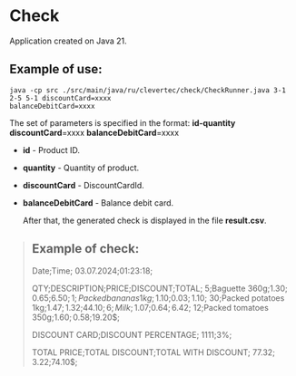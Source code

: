 # Check  
Application created on Java 21.  


## Example of use:  
```
java -cp src ./src/main/java/ru/clevertec/check/CheckRunner.java 3-1 2-5 5-1 discountCard=xxxx
balanceDebitCard=xxxx  
```
The set of parameters is specified in the format: __id-quantity__   __discountCard__=xxxx
__balanceDebitCard__=xxxx
- __id__ - Product ID.  
- __quantity__ - Quantity of product.    
- __discountCard__ - DiscountCardId.
- __balanceDebitCard__ - Balance debit card.

  After that, the generated check is displayed in the file __result.csv__.  

>## Example of check:   
>Date;Time;
>03.07.2024;01:23:18;
>
>QTY;DESCRIPTION;PRICE;DISCOUNT;TOTAL;
>5;Baguette 360g;1.30$;0.65$;6.50$;
>1;Packed bananas 1kg;1.10$;0.03$;1.10$;
>30;Packed potatoes 1kg;1.47$;1.32$;44.10$;
>6;Milk;1.07$;0.64$;6.42$;
>12;Packed tomatoes 350g;1.60$;0.58$;19.20$;
>
>DISCOUNT CARD;DISCOUNT PERCENTAGE;
>1111;3%;
>
>TOTAL PRICE;TOTAL DISCOUNT;TOTAL WITH DISCOUNT;
>77.32$;3.22$;74.10$;
